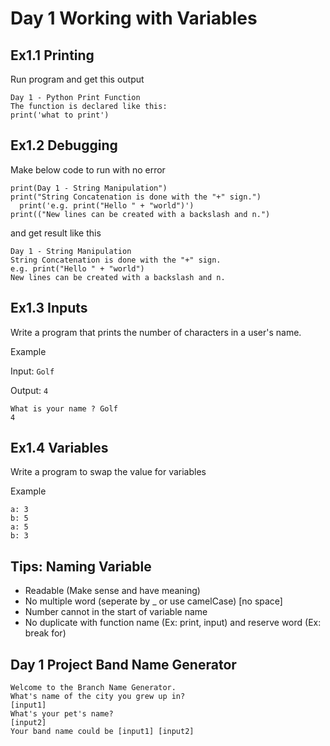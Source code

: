# Day 1 Working with Variables
## Ex1.1 Printing

Run program and get this output
```
Day 1 - Python Print Function
The function is declared like this:
print('what to print')
```

## Ex1.2 Debugging

Make below code to run with no error

```
print(Day 1 - String Manipulation")
print("String Concatenation is done with the "+" sign.")
  print('e.g. print("Hello " + "world")')
print(("New lines can be created with a backslash and n.")
```
and get result like this
```
Day 1 - String Manipulation
String Concatenation is done with the "+" sign.
e.g. print("Hello " + "world")
New lines can be created with a backslash and n.
```

## Ex1.3 Inputs

Write a program that prints the number of characters in a user's name.

Example

Input: `Golf`

Output: `4`
```
What is your name ? Golf
4
```
## Ex1.4 Variables
Write a program to swap the value for variables

Example
```
a: 3
b: 5
a: 5
b: 3
```

## Tips: Naming Variable
- Readable (Make sense and have meaning)
- No multiple word (seperate by _ or use camelCase) [no space]
- Number cannot in the start of variable name
- No duplicate with function name (Ex: print, input) and reserve word (Ex: break for)

## Day 1 Project Band Name Generator
```
Welcome to the Branch Name Generator.
What's name of the city you grew up in?
[input1]
What's your pet's name?
[input2]
Your band name could be [input1] [input2]
```